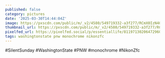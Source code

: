 ```yaml
---
published: false
category: pictures
date: '2025-03-30T14:44:04Z'
image: https://pxscdn.com/public/m/_v2/4580/549719332-a3f277/RCmX0IzN40om/H307sbBO2RLZoeGtHvzA7bwI27FSsCwvvF6ImI1U.jpg
thumbnail_url: https://pxscdn.com/public/m/_v2/4580/549719332-a3f277/RCmX0IzN40om/H307sbBO2RLZoeGtHvzA7bwI27FSsCwvvF6ImI1U_thumb.jpg
pixelfed_url: https://pixelfed.social/p/essentiallife/811971302064729602
tags: washingtonstate pnw monochrome nikonzfc
---
```


#SilentSunday #WashingtonState #PNW #monochrome #NikonZfc